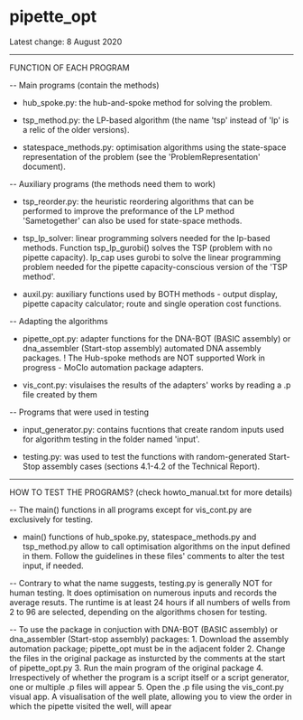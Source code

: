 # pipette_opt

Latest change: 8 August 2020

---
FUNCTION OF EACH PROGRAM

-- Main programs (contain the methods)
- hub_spoke.py: the hub-and-spoke method for solving the problem.

- tsp_method.py: the LP-based algorithm (the name 'tsp' instead of 'lp' is a relic of the older versions).

- statespace_methods.py: optimisation algorithms using the state-space representation of the problem (see the 'ProblemRepresentation' document).


-- Auxiliary programs (the methods need them to work)
- tsp_reorder.py: the heuristic reordering algorithms that can be performed to improve the preformance of the LP method 'Sametogether' can also be used for state-space methods.

- tsp_lp_solver: linear programming solvers needed for the lp-based methods.
	Function tsp_lp_gurobi() solves the TSP (problem with no pipette capacity).
	lp_cap uses gurobi to solve the linear programming problem needed for the pipette capacity-conscious version of the 'TSP method'.

- auxil.py: auxiliary functions used by BOTH methods - output display, pipette capacity calculator; route and single operation cost functions.


-- Adapting the algorithms
- pipette_opt.py: adapter functions for the DNA-BOT (BASIC assembly) or dna_assembler (Start-stop assembly) automated DNA assembly packages.
	! The Hub-spoke methods are NOT supported
  	Work in progress - MoClo automation package adapters.

- vis_cont.py: visulaises the results of the adapters' works by reading a .p file created by them


-- Programs that were used in testing
- input_generator.py: contains fucntions that create random inputs used for algorithm testing in the folder named 'input'.

- testing.py: was used to test the functions with random-generated Start-Stop assembly cases (sections 4.1-4.2 of the Technical Report).

---
HOW TO TEST THE PROGRAMS?
(check howto_manual.txt for more details)

-- The main() functions in all programs except for vis_cont.py are exclusively for testing.
- main() functions of hub_spoke.py, statespace_methods.py and tsp_method.py allow to call optimisation algorithms on the input defined in them.
  Follow the guidelines in these files' comments to alter the test input, if needed.

-- Contrary to what the name suggests, testing.py is generally NOT for human testing.
   It does optimisation on numerous inputs and records the average resuts. The runtime is at least 24 hours if all numbers of wells from 2 to 96 are selected, depending on the algorithms chosen for testing.

-- To use the package in conjuction with DNA-BOT (BASIC assembly) or dna_assembler (Start-stop assembly) packages:
	1. Download the assembly automation package; pipette_opt must be in the adjacent folder
	2. Change the files in the original package as insturcted by the comments at the start of pipette_opt.py
	3. Run the main program of the original package
	4. Irrespectively of whether the program is a script itself or a script generator, one or multiple .p files will appear
	5. Open the .p file using the vis_cont.py visual app. A visualisation of the well plate, allowing you to view the order in which the pipette visited the well, will apear